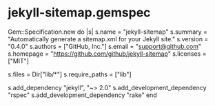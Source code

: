 jekyll-sitemap.gemspec
======================
Gem::Specification.new do |s|
  s.name        = "jekyll-sitemap"
  s.summary     = "Automatically generate a sitemap.xml for your Jekyll site."
  s.version     = "0.4.0"
  s.authors     = ["GitHub, Inc."]
  s.email       = "support@github.com"
  s.homepage    = "https://github.com/github/jekyll-sitemap"
  s.licenses    = ["MIT"]

  s.files         = Dir["lib/*"]
  s.require_paths = ["lib"]

  s.add_dependency "jekyll", "~> 2.0"
  s.add_development_dependency "rspec"
  s.add_development_dependency "rake"
end
